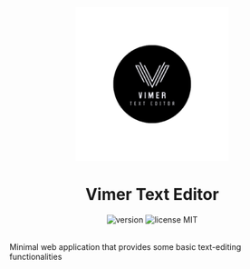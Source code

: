 <div align="center">
  <img src="./public/images/vimer-circle.png" alt="Vimer Logo" style="width: 270px; height: 270px;">
  <h1>Vimer Text Editor</h1>  
  <img src="https://img.shields.io/badge/release-0.1.1-blue" alt="version">
  <img src="https://img.shields.io/badge/license-MIT-green" alt="license MIT">
</div>
<div>
  <br>
  <p>Minimal web application that provides some basic text-editing functionalities</p>
</div>


